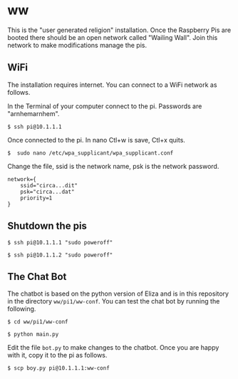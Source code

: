 # ww

This is the "user generated religion" installation.  Once the Raspberry Pis are booted there should be an open network called "Wailing Wall".  Join this network to make modifications manage the pis.

## WiFi

The installation requires internet.  You can connect to a WiFi network as follows.

In the Terminal of your computer connect to the pi.  Passwords are "arnhemarnhem".

    $ ssh pi@10.1.1.1

Once connected to the pi. In nano Ctl+w is save, Ctl+x quits.

    $  sudo nano /etc/wpa_supplicant/wpa_supplicant.conf

Change the file, ssid is the network name, psk is the network password.

    network={
        ssid="circa...dit"
        psk="circa...dat"
        priority=1
    }

## Shutdown the pis

    $ ssh pi@10.1.1.1 "sudo poweroff"

    $ ssh pi@10.1.1.2 "sudo poweroff"

## The Chat Bot

The chatbot is based on the python version of Eliza and is in this repository in the directory `ww/pi1/ww-conf`.  You can test the chat bot by running the following.

    $ cd ww/pi1/ww-conf

    $ python main.py

Edit the file `bot.py` to make changes to the chatbot.  Once you are happy with it, copy it to the pi as follows.

    $ scp boy.py pi@10.1.1.1:ww-conf



